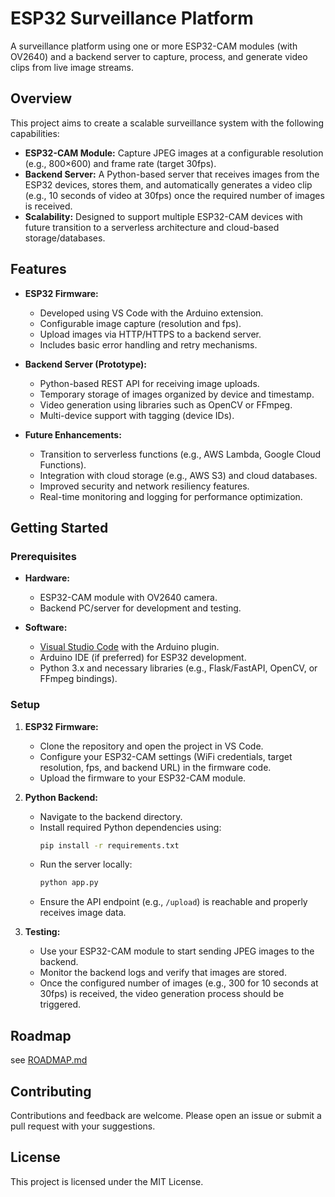 # ESP32 Surveillance Platform

A surveillance platform using one or more ESP32-CAM modules (with OV2640) and a backend server to capture, process, and generate video clips from live image streams.

## Overview

This project aims to create a scalable surveillance system with the following capabilities:

- **ESP32-CAM Module:** Capture JPEG images at a configurable resolution (e.g., 800×600) and frame rate (target 30fps).
- **Backend Server:** A Python-based server that receives images from the ESP32 devices, stores them, and automatically generates a video clip (e.g., 10 seconds of video at 30fps) once the required number of images is received.
- **Scalability:** Designed to support multiple ESP32-CAM devices with future transition to a serverless architecture and cloud-based storage/databases.

## Features

- **ESP32 Firmware:**

  - Developed using VS Code with the Arduino extension.
  - Configurable image capture (resolution and fps).
  - Upload images via HTTP/HTTPS to a backend server.
  - Includes basic error handling and retry mechanisms.

- **Backend Server (Prototype):**

  - Python-based REST API for receiving image uploads.
  - Temporary storage of images organized by device and timestamp.
  - Video generation using libraries such as OpenCV or FFmpeg.
  - Multi-device support with tagging (device IDs).

- **Future Enhancements:**
  - Transition to serverless functions (e.g., AWS Lambda, Google Cloud Functions).
  - Integration with cloud storage (e.g., AWS S3) and cloud databases.
  - Improved security and network resiliency features.
  - Real-time monitoring and logging for performance optimization.

## Getting Started

### Prerequisites

- **Hardware:**

  - ESP32-CAM module with OV2640 camera.
  - Backend PC/server for development and testing.

- **Software:**
  - [Visual Studio Code](https://code.visualstudio.com/) with the Arduino plugin.
  - Arduino IDE (if preferred) for ESP32 development.
  - Python 3.x and necessary libraries (e.g., Flask/FastAPI, OpenCV, or FFmpeg bindings).

### Setup

1. **ESP32 Firmware:**

   - Clone the repository and open the project in VS Code.
   - Configure your ESP32-CAM settings (WiFi credentials, target resolution, fps, and backend URL) in the firmware code.
   - Upload the firmware to your ESP32-CAM module.

2. **Python Backend:**

   - Navigate to the backend directory.
   - Install required Python dependencies using:
     ```bash
     pip install -r requirements.txt
     ```
   - Run the server locally:
     ```bash
     python app.py
     ```
   - Ensure the API endpoint (e.g., `/upload`) is reachable and properly receives image data.

3. **Testing:**
   - Use your ESP32-CAM module to start sending JPEG images to the backend.
   - Monitor the backend logs and verify that images are stored.
   - Once the configured number of images (e.g., 300 for 10 seconds at 30fps) is received, the video generation process should be triggered.

## Roadmap

see [ROADMAP.md](ROADMAP.md)

## Contributing

Contributions and feedback are welcome. Please open an issue or submit a pull request with your suggestions.

## License

This project is licensed under the MIT License.
